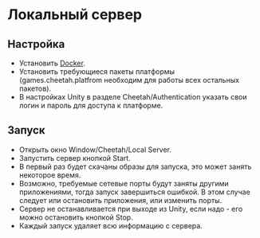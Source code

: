 # Локальный сервер

## Настройка

- Установить [Docker](https://www.docker.com).
- Установить требующиеся пакеты платформы (games.cheetah.platfrom необходим для
работы всех остальных пакетов).
- В настройках Unity в разделе Cheetah/Authentication указать свои логин и пароль
для доступа к платформе.

## Запуск

- Открыть окно Window/Cheetah/Local Server.
- Запустить сервер кнопкой Start.
- В первый раз будет скачаны образы для запуска, это может занять некоторое
время.
- Возможно, требуемые сетевые порты будут заняты другими приложениями, тогда
запуск завершиться ошибкой.
В этом случае следует или остановить приложения, или изменить порты.
- Сервер не останавливается при выходе из Unity, если надо - его можно
остановить кнопкой Stop.
- Каждый запуск удаляет всю информацию с сервера.
